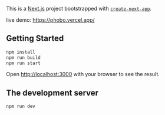 This is a [Next.js](https://nextjs.org/) project bootstrapped with [`create-next-app`](https://github.com/vercel/next.js/tree/canary/packages/create-next-app).

live demo: https://phobo.vercel.app/

## Getting Started

```bash
npm install
npm run build
npm run start
```

Open [http://localhost:3000](http://localhost:3000) with your browser to see the result.

## The development server

```bash
npm run dev
```
